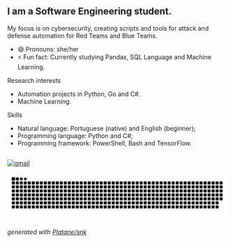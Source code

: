 ## I am a Software Engineering student.

My focus is on cybersecurity, creating scripts and tools for attack and defense automation for Red Teams and Blue Teams.

- 😄 Pronouns: she/her
- ⚡ Fun fact: Currently studying Pandas, SQL Language and Machine Learning.

Research interests
- Automation projects in Python, Go and C#.
- Machine Learning.

Skills
- Natural language: Portuguese (native) and English (beginner);
- Programming language: Python and C#;
- Programming framework: PowerShell, Bash and TensorFlow.

##
[![gmail](https://img.shields.io/badge/Gmail-D14836?style=for-the-badge&logo=gmail&logoColor=white)](mailto:reisdaiany233@gmail.com?subject=reisdaiany233@gmail.com)

<picture>
  <source media="(prefers-color-scheme: dark)" srcset="https://raw.githubusercontent.com/platane/platane/output/github-contribution-grid-snake-dark.svg">
  <source media="(prefers-color-scheme: light)" srcset="https://raw.githubusercontent.com/platane/platane/output/github-contribution-grid-snake.svg">
  <img alt="github contribution grid snake animation" src="https://raw.githubusercontent.com/platane/platane/output/github-contribution-grid-snake.svg">
</picture>

_generated with [Platane/snk](https://github.com/Platane/snk)_

  
